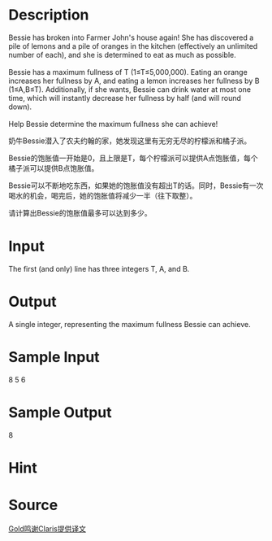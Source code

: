 
# Description

<div class="content"><p>Bessie has broken into Farmer John&#39;s house again! She has discovered a pile of lemons and a pile of oranges in the kitchen (effectively an unlimited number of each), and she is determined to eat as much as possible.<br/>
<br/>
Bessie has a maximum fullness of T (1≤T≤5,000,000). Eating an orange increases her fullness by A, and eating a lemon increases her fullness by B (1≤A,B≤T). Additionally, if she wants, Bessie can drink water at most one time, which will instantly decrease her fullness by half (and will round down).<br/>
<br/>
Help Bessie determine the maximum fullness she can achieve!</p>
<p></p>
<p>奶牛Bessie潜入了农夫约翰的家，她发现这里有无穷无尽的柠檬派和橘子派。</p>
<p>Bessie的饱胀值一开始是0，且上限是T，每个柠檬派可以提供A点饱胀值，每个橘子派可以提供B点饱胀值。</p>
<p>Bessie可以不断地吃东西，如果她的饱胀值没有超出T的话。同时，Bessie有一次喝水的机会，喝完后，她的饱胀值将减少一半（往下取整）。</p>
<p>请计算出Bessie的饱胀值最多可以达到多少。</p>
<p></p></div>

# Input

<div class="content"><p>The first (and only) line has three integers T, A, and B.</p></div>

# Output

<div class="content"><p>A single integer, representing the maximum fullness Bessie can achieve.</p></div>

# Sample Input

<div class="content"><span class="sampledata">8 5 6</span></div>

# Sample Output

<div class="content"><span class="sampledata">8</span></div>

# Hint

<div class="content"><p></p></div>

# Source

<div class="content"><p><a href="problemset.php?search=Gold鸣谢Claris提供译文">Gold鸣谢Claris提供译文</a></p></div>

